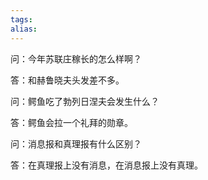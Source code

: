 ```yaml
---
tags: 
alias:
---
```

问：今年苏联庄稼长的怎么样啊？

答：和赫鲁晓夫头发差不多。

问：鳄鱼吃了勃列日涅夫会发生什么？

答：鳄鱼会拉一个礼拜的勋章。

问：消息报和真理报有什么区别？

答：在真理报上没有消息，在消息报上没有真理。